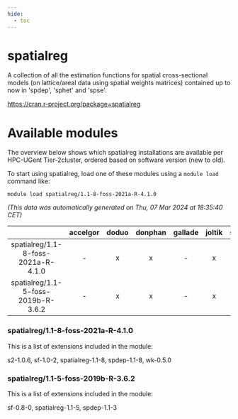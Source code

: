 ```yaml
---
hide:
  - toc
---
```


spatialreg
==========


A collection of all the estimation functions for spatial cross-sectional models (on lattice/areal data using spatial weights matrices) contained up to now in 'spdep', 'sphet' and 'spse'.

https://cran.r-project.org/package=spatialreg
# Available modules


The overview below shows which spatialreg installations are available per HPC-UGent Tier-2cluster, ordered based on software version (new to old).

To start using spatialreg, load one of these modules using a `module load` command like:

```shell
module load spatialreg/1.1-8-foss-2021a-R-4.1.0
```

*(This data was automatically generated on Thu, 07 Mar 2024 at 18:35:40 CET)*  

| |accelgor|doduo|donphan|gallade|joltik|skitty|
| :---: | :---: | :---: | :---: | :---: | :---: | :---: |
|spatialreg/1.1-8-foss-2021a-R-4.1.0|-|x|x|-|x|x|
|spatialreg/1.1-5-foss-2019b-R-3.6.2|-|x|x|-|x|x|


### spatialreg/1.1-8-foss-2021a-R-4.1.0

This is a list of extensions included in the module:

s2-1.0.6, sf-1.0-2, spatialreg-1.1-8, spdep-1.1-8, wk-0.5.0

### spatialreg/1.1-5-foss-2019b-R-3.6.2

This is a list of extensions included in the module:

sf-0.8-0, spatialreg-1.1-5, spdep-1.1-3